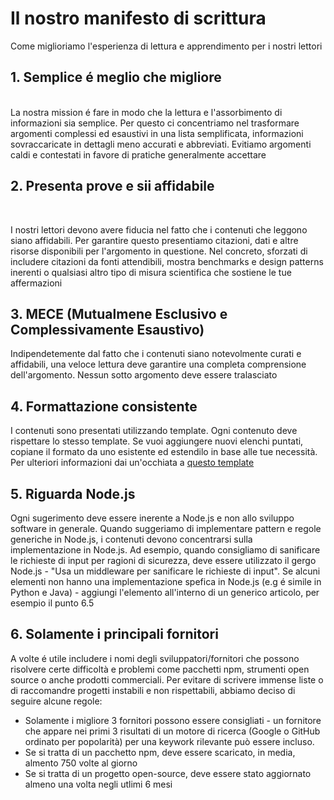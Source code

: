 # Il nostro manifesto di scrittura

Come miglioriamo l'esperienza di lettura e apprendimento per i nostri lettori

## 1. Semplice é meglio che migliore

<br/>
La nostra mission é fare in modo che la lettura e l'assorbimento di informazioni sia semplice. Per questo ci concentriamo nel trasformare argomenti complessi ed esaustivi in una lista semplificata, informazioni sovraccaricate in dettagli meno accurati e abbreviati. Evitiamo argomenti caldi e contestati in favore di pratiche generalmente accettare

<br/>

## 2. Presenta prove e sii affidabile

<br/>

I nostri lettori devono avere fiducia nel fatto che i contenuti che leggono siano affidabili. Per garantire questo presentiamo citazioni, dati e altre risorse disponibili per l'argomento in questione. Nel concreto, sforzati di includere citazioni da fonti attendibili, mostra benchmarks e design patterns inerenti o qualsiasi altro tipo di misura scientifica che sostiene le tue affermazioni

## 3. MECE (Mutualmene Esclusivo e Complessivamente Esaustivo)

Indipendetemente dal fatto che i contenuti siano notevolmente curati e affidabili, una veloce lettura deve garantire una completa comprensione dell'argomento. Nessun sotto argomento deve essere tralasciato

## 4. Formattazione consistente

I contenuti sono presentati utilizzando template. Ogni contenuto deve rispettare lo stesso template. Se vuoi aggiungere nuovi elenchi puntati, copiane il formato da uno esistente ed estendilo in base alle tue necessità. Per ulteriori informazioni dai un'occhiata a [questo template](https://github.com/i0natan/nodebestpractices/blob/master/sections/template.md)

## 5. Riguarda Node.js

Ogni sugerimento deve essere inerente a Node.js e non allo sviluppo software in generale. Quando suggeriamo di implementare pattern e regole generiche in Node.js, i contenuti devono concentrarsi sulla implementazione in Node.js. Ad esempio, quando consigliamo di sanificare le richieste di input per ragioni di sicurezza, deve essere utilizzato il gergo Node.js - "Usa un middleware per sanificare le richieste di input". Se alcuni elementi non hanno una implementazione spefica in Node.js (e.g é simile in Python e Java) - aggiungi l'elemento all'interno di un generico articolo, per esempio il punto 6.5

## 6. Solamente i principali fornitori

A volte é utile includere i nomi degli sviluppatori/fornitori che possono risolvere certe difficoltà e problemi come pacchetti npm, strumenti open source o anche prodotti commerciali. Per evitare di scrivere immense liste o di raccomandre progetti instabili e non rispettabili, abbiamo deciso di seguire alcune regole:

- Solamente i migliore 3 fornitori possono essere consigliati - un fornitore che appare nei primi 3 risultati di un motore di ricerca (Google o GitHub ordinato per popolarità) per una keywork rilevante può essere incluso.
- Se si tratta di un pacchetto npm, deve essere scaricato, in media, almento 750 volte al giorno
- Se si tratta di un progetto open-source, deve essere stato aggiornato almeno una volta negli utlimi 6 mesi
